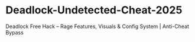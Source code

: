 # Deadlock-Undetected-Cheat-2025
Deadlock Free Hack – Rage Features, Visuals &amp; Config System | Anti-Cheat Bypass
